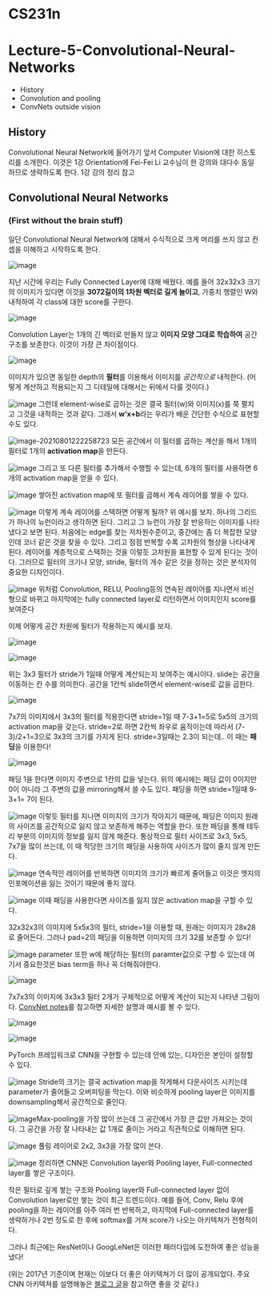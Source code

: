 # CS231n

# Lecture-5-Convolutional-Neural-Networks

- History
- Convolution and pooling
- ConvNets outside vision



## History

Convolutional Neural Network에 들어가기 앞서 Computer Vision에 대한 히스토리를 소개한다. 이것은 1강 Orientation에 Fei-Fei Li 교수님이 한 강의와 대다수 동일하므로 생략하도록 한다. 1강 강의 정리 참고



## Convolutional Neural Networks

### (First without the brain stuff)

일단 Convolutional Neural Network에 대해서 수식적으로 크게 머리를 쓰지 않고 컨셉을 이해하고 시작하도록 한다.

![image](https://user-images.githubusercontent.com/62828866/127259278-d420209e-941a-4d1e-bc15-820cd0d8d2cc.png)

지난 시간에 우리는 Fully Connected Layer에 대해 배웠다. 예를 들어 32x32x3 크기의 이미지가 있다면 이것을 **3072길이의 1차원 벡터로 길게 늘이고**, 가중치 행렬인 W와 내적하여 각 class에 대한 score를 구한다.

![image](https://user-images.githubusercontent.com/62828866/127259739-68395762-aaac-44b7-b87d-436fcb31f50f.png)

Convolution Layer는 1개의 긴 벡터로 만들지 않고 **이미지 모양 그대로 학습하여** 공간 구조를 보존한다. 이것이 가장 큰 차이점이다.

![image](https://user-images.githubusercontent.com/62828866/127771894-26b53842-3008-4a43-b2f1-c3c40ef98857.png)

이미지가 있으면 동일한 depth의 **필터**를 이용해서 이미지를 *공간적으로* 내적한다. (어떻게 계산하고 적용되는지 그 디테일에 대해서는 뒤에서 다룰 것이다.)

![image](https://user-images.githubusercontent.com/62828866/127772058-5cea0c24-61aa-4c59-912a-d10e667613ab.png)
그런데 element-wise로 곱하는 것은 결국 필터(w)와 이미지(x)를 쭉 펼치고 그것을 내적하는 것과 같다. 그래서 **w’x+b**라는 우리가 배운 간단한 수식으로 표현할 수도 있다.

![image-20210801222258723](C:\Users\Danah\AppData\Roaming\Typora\typora-user-images\image-20210801222258723.png)
모든 공간에서 이 필터를 곱하는 계산을 해서 1개의 필터로 1개의 **activation map**을 만든다.

![image](https://user-images.githubusercontent.com/62828866/127772518-e459030d-65cd-4db2-9098-2139064d95f7.png)
그리고 또 다른 필터를 추가해서 수행할 수 있는데, 6개의 필터를 사용하면 6개의 activation map을 얻을 수 있다.

![image](https://user-images.githubusercontent.com/62828866/127773726-28a18e9e-98cf-44be-aa43-93cc6e2a2bd1.png)
쌓아진 activation map에 또 필터를 곱해서 계속 레이어를 쌓을 수 있다.

![image](https://user-images.githubusercontent.com/62828866/127773932-00c94725-fc78-409e-8be1-4ea160534d88.png)
이렇게 계속 레이어를 스택하면 어떻게 될까?
위 예시를 보자. 하나의 그리드가 하나의 뉴런이라고 생각하면 된다. 그리고 그 뉴런이 가장 잘 반응하는 이미지를 나타냈다고 보면 된다.
처음에는 edge를 찾는 저차원수준이고, 중간에는 좀 더 복잡한 모양인데 코너 같은 것을 찾을 수 있다. 그리고 점점 반복할 수록 고차원의 형상을 나타내게 된다.
레이어를 계층적으로 스택하는 것을 이렇듯 고차원을 표현할 수 있게 된다는 것이다.
그러므로 필터의 크기나 모양, stride, 필터의 개수 같은 것을 정하는 것은 분석자의 중요한 디자인이다.

![image](https://user-images.githubusercontent.com/62828866/127774144-726a3006-4b1e-4905-b1bb-2078710a74d8.png)
위처럼 Convolution, RELU, Pooling등의 연속된 레이어를 지나면서 비선형으로 바뀌고 마지막에는 fully connected layer로 리턴하면서 이미지인지 score를 보여준다

이제 어떻게 공간 차원에 필터가 작용하는지 예시를 보자.

![image](https://user-images.githubusercontent.com/62828866/127774458-ccd5af41-b6e2-403a-8500-fe3641a27125.png)

![image](https://user-images.githubusercontent.com/62828866/127774481-1d2a1809-865a-4f6c-942a-92ce7aa6a0b6.png)

위는 3x3 필터가 stride가 1일때 어떻게 계산되는지 보여주는 예시이다. slide는 공간을 이동하는 칸 수를 의미한다. 공간을 1칸씩 slide하면서 element-wise로 값을 곱한다.

![image](https://user-images.githubusercontent.com/62828866/127774778-7462a503-20ac-46d5-be08-7094667b6b5e.png)

7x7의 이미지에서 3x3의 필터를 적용한다면 stride=1일 때 7-3+1=5로 5x5의 크기의 activation map을 갖는다.
stride=2로 하면 2칸씩 좌우로 움직이는데 따라서 (7-3)/2+1=3으로 3x3의 크기를 가지게 된다.
stride=3일때는 2.3이 되는데.. 이 때는 **패딩**을 이용한다!

![image](https://user-images.githubusercontent.com/62828866/127774826-3c498e53-5500-40d3-8c4b-4cf32fa5885a.png)

패딩 1을 한다면 이미지 주변으로 1칸의 값을 넣는다. 위의 예시에는 패딩 값이 0이지만 0이 아니라 그 주변의 값을 mirroring해서 쓸 수도 있다. 패딩을 하면 stride=1일때 9-3+1= 7이 된다.

![image](https://user-images.githubusercontent.com/62828866/127774873-cade6f2b-b3b7-4f6a-964f-5a89e2474ce2.png)
이렇듯 필터를 지나면 이미지의 크기가 작아지기 때문에, 패딩은 이미지 원래의 사이즈를 공간적으로 잃지 않고 보존하게 해주는 역할을 한다. 또한 패딩을 통해 테두리 부분의 이미지의 정보를 잃지 않게 해준다.
통상적으로 필터 사이즈로 3x3, 5x5, 7x7을 많이 쓰는데, 이 때 적당한 크기의 패딩을 사용하여 사이즈가 많이 줄지 않게 만든다.

![image](https://user-images.githubusercontent.com/62828866/127774966-751c760e-5fa5-4c10-8fcb-8f7598464309.png)
연속적인 레이어를 반복하면 이미지의 크기가 빠르게 줄어들고 이것은 엣지의 인포메이션을 잃는 것이기 때문에 좋지 않다.

![image](https://user-images.githubusercontent.com/62828866/127774988-7ce92de1-bc3d-44bd-b5e2-13071df738d1.png)
이때 패딩을 사용한다면 사이즈를 잃지 않은 activation map을 구할 수 있다.

32x32x3의 이미지에 5x5x3의 필터, stride=1을 이용할 때, 원래는 이미지가 28x28로 줄어든다. 그러나 pad=2의 패딩을 이용하면 이미지의 크기 32를 보존할 수 있다!

![image](https://user-images.githubusercontent.com/62828866/127775543-a37abac8-9c81-47f0-91af-0c8ec02cb456.png)
parameter 또한 w에 해당하는 필터의 paramter값으로 구할 수 있는데 여기서 중요한것은 bias term을 하나 꼭 더해줘야한다. 

![image](https://user-images.githubusercontent.com/62828866/127772859-34ef8d9b-6f5c-47ac-bf57-eada8321bdfb.png)

7x7x3의 이미지에 3x3x3 필터 2개가 구체적으로 어떻게 계산이 되는지 나타낸 그림이다. [ConvNet notes](https://cs231n.github.io/convolutional-networks/)를 참고하면 자세한 설명과 예시를 볼 수 있다.

![image](https://user-images.githubusercontent.com/62828866/127775042-bc3ff652-7b98-4d24-94fa-a2da5ab8a6bd.png)

![image](https://user-images.githubusercontent.com/62828866/127776011-ba4e812e-2c79-4a3e-8a17-42b0785c9a5e.png)

PyTorch 프레임워크로 CNN을 구현할 수 있는데 안에 있는, 디자인은 본인이 설정할 수 있다. 

![image](https://user-images.githubusercontent.com/62828866/127775075-304dc533-faf8-489a-b1f9-d40b10b123a7.png)
Stride의 크기는 결국 activation map을 작게해서 다운사이즈 시키는데 parameter가 줄어들고 오버피팅을 막는다. 이와 비슷하게 pooling layer은 이미지를 downsampling해서 공간적으로 줄인다.

![image](https://user-images.githubusercontent.com/62828866/127775089-0ff6345b-d21c-4ac8-8e82-15d0bc585272.png)Max-pooling을 가장 많이 쓰는데 그 공간에서 가장 큰 값만 가져오는 것이다. 그 공간을 가장 잘 나타내는 값 1개로 줄이는 거라고 직관적으로 이해하면 된다. 

![image](https://user-images.githubusercontent.com/62828866/127775104-9848263a-0fd9-4cc3-8daf-461878da90a0.png)
풀링 레이어로 2x2, 3x3을 가장 많이 쓴다.

![image](https://user-images.githubusercontent.com/62828866/127775120-bfe98d6f-f8d6-4691-a617-cbf379dadb0e.png)
정리하면 CNN은 Convolution layer와 Pooling layer, Full-connected layer를 쌓은 구조이다.

작은 필터로 깊게 쌓는 구조와 Pooling layer와 Full-connected layer 없이 Convolution layer로만 쌓는 것이 최근 트렌드이다. 예를 들어, Conv, Relu 후에 pooling을 하는 레이어를 아주 여러 번 반복하고, 마지막에 Full-connected layer를 생략하거나 2번 정도로 한 후에 softmax를 거쳐 score가 나오는 아키텍쳐가 전형적이다.

그러나 최근에는 ResNet이나 GoogLeNet은 이러한 패러다임에 도전하여 좋은 성능을 냈다! 

(위는 2017년 기준이며 현재는 이보다 더 좋은 아키텍쳐가 더 많이 공개되었다. 주요 CNN 아키텍쳐를 설명해놓은 [블로그 글](https://hoya012.github.io/blog/deeplearning-classification-guidebook-4/)을 참고하면 좋을 것 같다.)
